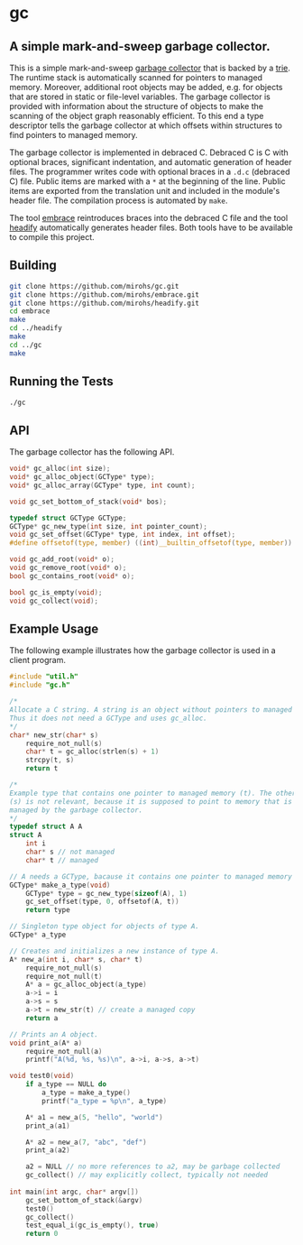 # gc

## A simple mark-and-sweep garbage collector.

This is a simple mark-and-sweep [garbage collector](https://en.wikipedia.org/wiki/Garbage_collection_(computer_science)) that is backed by a [trie](https://en.wikipedia.org/wiki/Trie). The runtime stack is automatically scanned for pointers to managed memory. Moreover, additional root objects may be added, e.g. for objects that are stored in static or file-level variables. The garbage collector is provided with information about the structure of objects to make the scanning of the object graph reasonably efficient. To this end a type descriptor tells the garbage collector at which offsets within structures to find pointers to managed memory.

The garbage collector is implemented in debraced C. Debraced C is C with optional braces, significant indentation, and automatic generation of header files. The programmer writes code with optional braces in a `.d.c` (debraced C) file. Public items are marked with a `*` at the beginning of the line. Public items are exported from the translation unit and included in the module's header file. The compilation process is automated by `make`.

The tool [embrace](https://github.com/mirohs/embrace) reintroduces braces into the debraced C file and the tool [headify](https://github.com/mirohs/headify) automatically generates header files. Both tools have to be available to compile this project.

## Building

```sh
git clone https://github.com/mirohs/gc.git
git clone https://github.com/mirohs/embrace.git
git clone https://github.com/mirohs/headify.git
cd embrace
make
cd ../headify
make
cd ../gc
make
```

## Running the Tests

```sh
./gc
```

## API

The garbage collector has the following API.

```c
void* gc_alloc(int size);
void* gc_alloc_object(GCType* type);
void* gc_alloc_array(GCType* type, int count);

void gc_set_bottom_of_stack(void* bos);

typedef struct GCType GCType;
GCType* gc_new_type(int size, int pointer_count);
void gc_set_offset(GCType* type, int index, int offset);
#define offsetof(type, member) ((int)__builtin_offsetof(type, member))

void gc_add_root(void* o);
void gc_remove_root(void* o);
bool gc_contains_root(void* o);

bool gc_is_empty(void);
void gc_collect(void);
```

## Example Usage

The following example illustrates how the garbage collector is used in a client program.

```c
#include "util.h"
#include "gc.h"

/*
Allocate a C string. A string is an object without pointers to managed memory.
Thus it does not need a GCType and uses gc_alloc.
*/
char* new_str(char* s)
    require_not_null(s)
    char* t = gc_alloc(strlen(s) + 1)
    strcpy(t, s)
    return t

/*
Example type that contains one pointer to managed memory (t). The other pointer
(s) is not relevant, because it is supposed to point to memory that is not
managed by the garbage collector.
*/
typedef struct A A
struct A
    int i
    char* s // not managed
    char* t // managed

// A needs a GCType, bacause it contains one pointer to managed memory (t).
GCType* make_a_type(void)
    GCType* type = gc_new_type(sizeof(A), 1)
    gc_set_offset(type, 0, offsetof(A, t))
    return type

// Singleton type object for objects of type A.
GCType* a_type

// Creates and initializes a new instance of type A.
A* new_a(int i, char* s, char* t)
    require_not_null(s)
    require_not_null(t)
    A* a = gc_alloc_object(a_type)
    a->i = i
    a->s = s
    a->t = new_str(t) // create a managed copy
    return a

// Prints an A object.
void print_a(A* a)
    require_not_null(a)
    printf("A(%d, %s, %s)\n", a->i, a->s, a->t)

void test0(void)
    if a_type == NULL do
        a_type = make_a_type()
        printf("a_type = %p\n", a_type)

    A* a1 = new_a(5, "hello", "world")
    print_a(a1)

    A* a2 = new_a(7, "abc", "def")
    print_a(a2)

    a2 = NULL // no more references to a2, may be garbage collected
    gc_collect() // may explicitly collect, typically not needed
    
int main(int argc, char* argv[])
    gc_set_bottom_of_stack(&argv)
    test0()
    gc_collect()
    test_equal_i(gc_is_empty(), true)
    return 0
```

